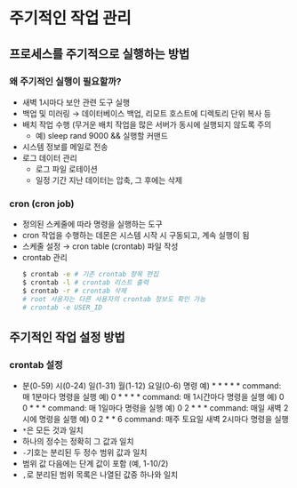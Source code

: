 # 주기적인 작업 관리

## 프로세스를 주기적으로 실행하는 방법

### 왜 주기적인 실행이 필요할까?

- 새벽 1시마다 보안 관련 도구 실행
- 백업 및 미러링 → 데이터베이스 백업, 리모트 호스트에 디렉토리 단위 복사 등
- 배치 작업 수행 (무거운 배치 작업을 많은 서버가 동시에 실행되지 않도록 주의
  - 예) sleep rand 9000 && 실행할 커맨드
- 시스템 정보를 메일로 전송
- 로그 데이터 관리
  - 로그 파일 로테이션
  - 일정 기간 지난 데이터는 압축, 그 후에는 삭제

### cron (cron job)

- 정의된 스케줄에 따라 명령을 실행하는 도구
- cron 작업을 수행하는 데몬은 시스템 시작 시 구동되고, 계속 실행이 됨
- 스케줄 설정 → cron table (crontab) 파일 작성
- crontab 관리
  ```bash
  $ crontab -e # 기존 crontab 항목 편집
  $ crontab -l # crontab 리스트 출력
  $ crontab -r # crontab 삭제
  # root 사용자는 다른 사용자의 crontab 정보도 확인 가능
  # crontab -e USER_ID
  ```

## 주기적인 작업 설정 방법

### crontab 설정

- 분(0-59) 시(0-24) 일(1-31) 월(1-12) 요일(0-6) 명령
  예) \* \* \* \* \* command: 매 1분마다 명령을 실행
  예) 0 \* \* \* \* command: 매 1시간마다 명령을 실행
  예) 0 0 \* \* \* command: 매 1일마다 명령을 실행
  예) 0 2 \* \* \* command: 매일 새벽 2시에 명령을 실행
  예) 0 2 \* \* 6 command: 매주 토요일 새벽 2시마다 명령을 실행
- `*`은 모든 것과 일치
- 하나의 정수는 정확히 그 값과 일치
- `-`기호는 분리된 두 정수 범위 값과 일치
- 범위 값 다음에는 단계 값이 포함 (예, 1-10/2)
- `,`로 분리된 범위 목록은 나열된 값중 하나와 일치
